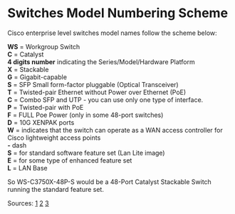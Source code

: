# Switches Model Numbering Scheme

Cisco enterprise level switches model names follow the scheme below:

**WS** = Workgroup Switch  
**C** = Catalyst  
**4 digits number** indicating the Series/Model/Hardware Platform  
**X** = Stackable  
**G** = Gigabit-capable  
**S** = SFP Small form-factor pluggable (Optical Transceiver)  
**T** = Twisted-pair Ethernet without Power over Ethernet (PoE)  
**C** = Combo SFP and UTP - you can use only one type of interface.  
**P** = Twisted-pair with PoE  
**F** = FULL Poe Power (only in some 48-port switches)  
**D** = 10G XENPAK ports  
**W** = indicates that the switch can operate as a WAN access controller for Cisco lightweight access points  
**-** dash  
**S** = for standard software feature set (Lan Lite image)  
**E** = for some type of enhanced feature set  
**L** = LAN Base  

So WS-C3750X-48P-S would be a 48-Port Catalyst Stackable Switch running the standard feature set.

Sources: [1](http://boards.straightdope.com/sdmb/showthread.php?t=664695) [2](https://supportforums.cisco.com/discussion/11434831/cisco-part-number-legend) [3](http://www.fiber-optic-tutorial.com/explanation-of-the-model-of-cisco-switches.html)

